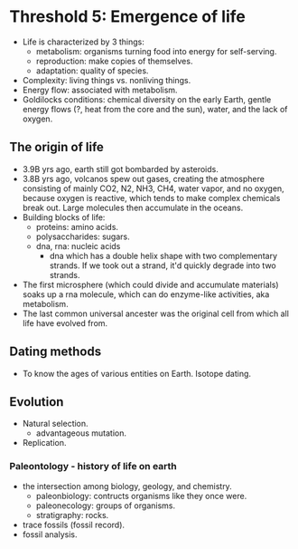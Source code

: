 # Threshold 5: Emergence of life
- Life is characterized by 3 things:
	- metabolism: organisms turning food into energy for self-serving.
	- reproduction: make copies of themselves.
	- adaptation: quality of species.
- Complexity: living things vs. nonliving things.
- Energy flow: associated with metabolism.
- Goldilocks conditions: chemical diversity on the early Earth, gentle energy flows (?, heat from the core and the sun), water, and the lack of oxygen.
## The origin of life
- 3.9B yrs ago, earth still got bombarded by asteroids.
- 3.8B yrs ago, volcanos spew out gases, creating the atmosphere consisting of mainly CO2, N2, NH3, CH4, water vapor, and no oxygen, because oxygen is reactive, which tends to make complex chemicals break out. Large molecules then accumulate in the oceans.
- Building blocks of life:
	- proteins: amino acids.
	- polysaccharides: sugars.
	- dna, rna: nucleic acids
		- dna which has a double helix shape with two complementary strands. If we took out a strand, it'd quickly degrade into two strands.
- The first microsphere (which could divide and accumulate materials) soaks up a rna molecule, which can do enzyme-like activities, aka metabolism.
- The last common universal ancester was the original cell from which all life have evolved from.
## Dating methods
- To know the ages of various entities on Earth. Isotope dating.
## Evolution
- Natural selection.
	- advantageous mutation.
- Replication.
### Paleontology - history of life on earth
- the intersection among biology, geology, and chemistry.
	- paleonbiology: contructs organisms like they once were.
	- paleonecology: groups of organisms.
	- stratigraphy: rocks.
- trace fossils (fossil record).
- fossil analysis.

